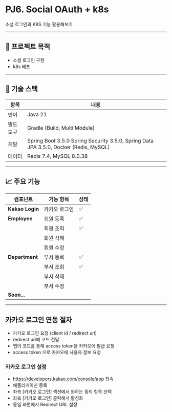 # PJ6. Social OAuth + k8s 

소셜 로그인과 K8S 기능 활용해보기 

---

## 📌 프로젝트 목적

- 소셜 로그인 구현
- k8s 배포

---

## 🧰 기술 스택

| 항목    | 내용                                                                                    |
|-------|---------------------------------------------------------------------------------------|
| 언어    | Java 21                                                                               |
| 빌드 도구 | Gradle (Build, Multi Module)                                                          |
| 개발    | Spring Boot 3.5.0 Spring Security 3.5.0, Spring Data JPA 3.5.0, Docker (Redis, MySQL) |
| 데이터   | Redis 7.4, MySQL 8.0.38                                                               |

---

## 📈 주요 기능

| 컴포넌트            | 기능 항목   | 상태 |
|-----------------|---------|----|
| **Kakao Login** | 카카오 로그인 | ✅  |
| **Employee**    | 회원 등록   | ✅  |
|                 | 회원 조회   | ✅  |
|                 | 회원 삭제   |    |
|                 | 회원 수정   |    |
| **Department**  | 부서 등록   | ✅  |
|                 | 부서 조회   | ✅  |
|                 | 부서 삭제   |    |
|                 | 부서 수정   |    |
| **Soon...**     |         |    |

---

## 카카오 로그인 연동 절차 

- 카카오 로그인 요청 (client id / redirect uri)
- redirect uri에 코드 전달
- 앱이 코드를 통해 access token을 카카오에 발급 요청
- access token 으로 카카오에 사용자 정보 요청

### 카카오 로그인 설정

- https://developers.kakao.com/console/app 접속
- 애플리케이션 등록
- 좌측 [카카오 로그인] 섹션에서 원하는 동의 항목 선택
- 좌측 [카카오 로그인] 클릭해서 활성화
- 동일 화면에서 Redirect URL 설정